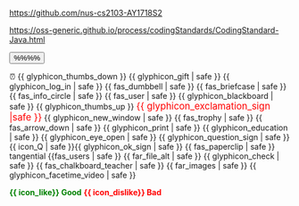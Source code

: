 <span id="common_org">https://github.com/nus-cs2103-AY1718S2</span>

<span id="java_coding_standard">https://oss-generic.github.io/process/codingStandards/CodingStandard-Java.html</span>


<span id="outcomes">
<button type="button" class="btn btn-default btn-sm" aria-label="Left Align"><md>%%<include src="text.md#outcomes" inline />%%</md></button><p/>
</span>

<span id="icon_deadline">:alarm_clock:</span>
<span id="icon_dislike">{{ glyphicon_thumbs_down }}</span>
<span id="icon_example">{{ glyphicon_gift | safe }}</span>
<span id="icon_embedding">{{ glyphicon_log_in | safe }}</span>
<span id="icon_exercise">{{ fas_dumbbell | safe }}</span>
<span id="icon_evidence">{{ fas_briefcase | safe }}</span>
<span id="icon_info">{{ fas_info_circle | safe }}</span>
<span id="icon_individual">{{ fas_user | safe }}</span>
<span id="icon_lecture">{{ glyphicon_blackboard | safe }}</span>
<span id="icon_like">{{ glyphicon_thumbs_up }}</span>
<span id="icon_important_big_red"><font color="red"><big>{{ glyphicon_exclamation_sign |safe }}</big></font></span>
<span id="icon_new_window">{{ glyphicon_new_window | safe }}</span>
<span id="icon_outcome">{{ fas_trophy | safe }}</span>
<span id="icon_output">{{ fas_arrow_down | safe }}</span>
<span id="icon_print">{{ glyphicon_print | safe }}</span>
<span id="icon_prereq">{{ glyphicon_education | safe }}</span>
<span id="icon_preview">{{ glyphicon_eye_open | safe }}</span>
<span id="icon_Q">{{ glyphicon_question_sign | safe }}</span>
<span id="icon_Q_A">{{ icon_Q | safe }}{{ glyphicon_ok_sign | safe }}</span>
<span id="icon_resource">{{ fas_paperclip | safe }}</span>
<span id="icon_tangential"><span class='badge badge-pill badge-secondary'>tangential</span></span>
<span id="icon_team">{{fas_users | safe }}</span>
<span id="icon_text">{{ far_file_alt | safe }}</span>
<span id="icon_todo">{{ glyphicon_check | safe }}</span>
<span id="icon_tutorial">{{ fas_chalkboard_teacher | safe }}</span>
<span id="icon_slides">{{ far_images | safe }}</span>
<span id="icon_video">{{ glyphicon_facetime_video | safe }}</span>

<span id="good"><font color="green">**{{ icon_like}} Good**</font></span>
<span id="bad"><font color="red">**{{ icon_dislike}} Bad**</font></span>
